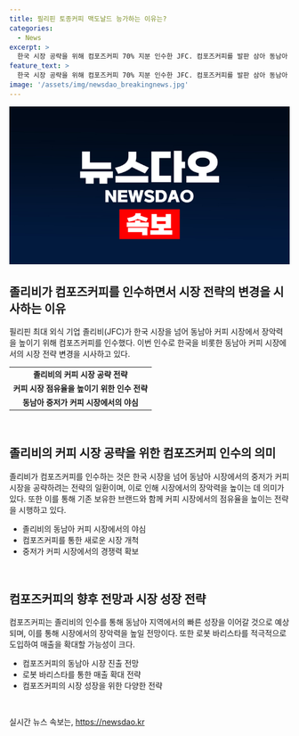 ```yaml
---
title: 필리핀 토종커피 맥도날드 능가하는 이유는?
categories:
  - News
excerpt: >
  한국 시장 공략을 위해 컴포즈커피 70% 지분 인수한 JFC. 컴포즈커피를 발판 삼아 동남아 커피 시장 공략하려는 굳은 포부. JFC는 세계 5대 외식기업을 목표로 새로운 브랜드 대신 인수전략을 취하며, 컴포즈커피 인수로 한국과 동남아 시장 공략을 추진할 예정. 컴포즈커피는 영업이익률 41%로 알짜 회사로 꼽히며, JFC는 이를 통해 중저가 커피 시장 점유율을 높일 계획. 또한 JFC는 로봇 바리스타를 도입해 매출을 증가시키는 방안을 모색중. JFC의 한국 진출 가능성도 언급되나, 경쟁력 있는 한국 버거 시장 진입은 쉽지 않을 것으로 전망.
feature_text: >
  한국 시장 공략을 위해 컴포즈커피 70% 지분 인수한 JFC. 컴포즈커피를 발판 삼아 동남아 커피 시장 공략하려는 굳은 포부. JFC는 세계 5대 외식기업을 목표로 새로운 브랜드 대신 인수전략을 취하며, 컴포즈커피 인수로 한국과 동남아 시장 공략을 추진할 예정. 컴포즈커피는 영업이익률 41%로 알짜 회사로 꼽히며, JFC는 이를 통해 중저가 커피 시장 점유율을 높일 계획. 또한 JFC는 로봇 바리스타를 도입해 매출을 증가시키는 방안을 모색중. JFC의 한국 진출 가능성도 언급되나, 경쟁력 있는 한국 버거 시장 진입은 쉽지 않을 것으로 전망.
image: '/assets/img/newsdao_breakingnews.jpg'
---
```


<p><img src="/assets/img/newsdao_breakingnews.jpg" alt="ontimetimes 속보" /></p>

<h2 data-ke-size="size26">졸리비가 컴포즈커피를 인수하면서 시장 전략의 변경을 시사하는 이유</h2>

<p data-ke-size="size16">필리핀 최대 외식 기업 졸리비(JFC)가 한국 시장을 넘어 동남아 커피 시장에서 장악력을 높이기 위해 컴포즈커피를 인수했다. 이번 인수로 한국을 비롯한 동남아 커피 시장에서의 시장 전략 변경을 시사하고 있다.</p>

<table>
  <tr>
    <td style="text-align: center; height: 17px;"><b>졸리비의 커피 시장 공략 전략</b></td>
  </tr>
  <tr>
    <td style="text-align: center; height: 17px;"><b>커피 시장 점유율을 높이기 위한 인수 전략</b></td>
  </tr>
  <tr>
    <td style="text-align: center; height: 17px;"><b>동남아 중저가 커피 시장에서의 야심</b></td>
  </tr>
</table>

<p data-ke-size="size16">&nbsp;</p>

<h2 data-ke-size="size26">졸리비의 커피 시장 공략을 위한 컴포즈커피 인수의 의미</h2>

<p data-ke-size="size16">졸리비가 컴포즈커피를 인수하는 것은 한국 시장을 넘어 동남아 시장에서의 중저가 커피 시장을 공략하려는 전략의 일환이며, 이로 인해 시장에서의 장악력을 높이는 데 의미가 있다. 또한 이를 통해 기존 보유한 브랜드와 함께 커피 시장에서의 점유율을 높이는 전략을 시행하고 있다.</p>

<ul>
  <li>졸리비의 동남아 커피 시장에서의 야심</li>
  <li>컴포즈커피를 통한 새로운 시장 개척</li>
  <li>중저가 커피 시장에서의 경쟁력 확보</li>
</ul>

<p data-ke-size="size16">&nbsp;</p>

<h2 data-ke-size="size26">컴포즈커피의 향후 전망과 시장 성장 전략</h2>

<p data-ke-size="size16">컴포즈커피는 졸리비의 인수를 통해 동남아 지역에서의 빠른 성장을 이어갈 것으로 예상되며, 이를 통해 시장에서의 장악력을 높일 전망이다. 또한 로봇 바리스타를 적극적으로 도입하여 매출을 확대할 가능성이 크다.</p>

<ul>
  <li>컴포즈커피의 동남아 시장 진출 전망</li>
  <li>로봇 바리스타를 통한 매출 확대 전략</li>
  <li>컴포즈커피의 시장 성장을 위한 다양한 전략</li>
</ul>

<p data-ke-size="size16">&nbsp;</p>
실시간 뉴스 속보는, <a href="https://newsdao.kr" rel="dofollow">https://newsdao.kr</a>


